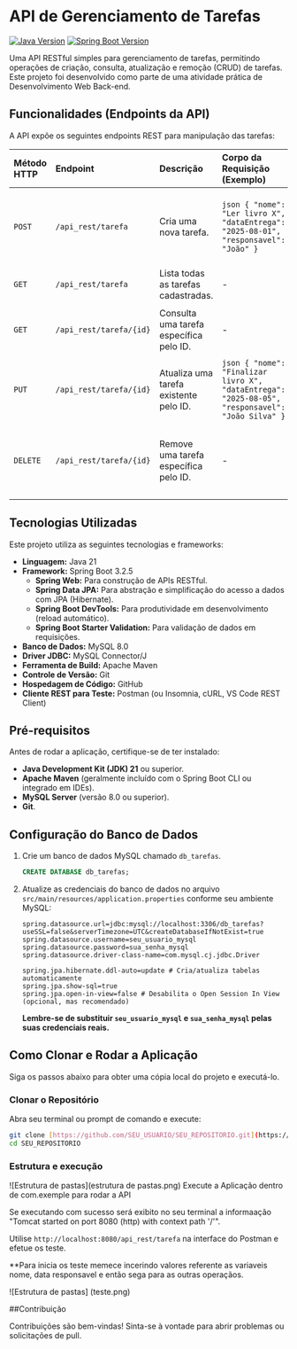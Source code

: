 # API de Gerenciamento de Tarefas

[![Java Version](https://img.shields.io/badge/Java-21-blue.svg)](https://www.java.com/)
[![Spring Boot Version](https://img.shields.io/badge/Spring_Boot-3.2.5-brightgreen.svg)](https://spring.io/projects/spring-boot)

Uma API RESTful simples para gerenciamento de tarefas, permitindo operações de criação, consulta, atualização e remoção (CRUD) de tarefas. Este projeto foi desenvolvido como parte de uma atividade prática de Desenvolvimento Web Back-end.

## Funcionalidades (Endpoints da API)

A API expõe os seguintes endpoints REST para manipulação das tarefas:

| Método HTTP | Endpoint                       | Descrição                                         | Corpo da Requisição (Exemplo)                                    | Resposta (Exemplo)                                      |
| :---------- | :----------------------------- | :------------------------------------------------ | :--------------------------------------------------------------- | :------------------------------------------------------ |
| `POST`      | `/api_rest/tarefa`            | Cria uma nova tarefa.                             | ```json { "nome": "Ler livro X", "dataEntrega": "2025-08-01", "responsavel": "João" } ``` | `201 Created` ou `200 OK` (com a tarefa criada, incluindo ID) |
| `GET`       | `/api_rest/tarefa`            | Lista todas as tarefas cadastradas.               | -                                                                | `200 OK` (lista de tarefas em JSON)                     |
| `GET`       | `/api_rest/tarefa/{id}`       | Consulta uma tarefa específica pelo ID.           | -                                                                | `200 OK` (tarefa encontrada) ou `404 Not Found`         |
| `PUT`       | `/api_rest/tarefa/{id}`       | Atualiza uma tarefa existente pelo ID.            | ```json { "nome": "Finalizar livro X", "dataEntrega": "2025-08-05", "responsavel": "João Silva" } ``` | `200 OK` (tarefa atualizada) ou `404 Not Found`         |
| `DELETE`    | `/api_rest/tarefa/{id}`       | Remove uma tarefa específica pelo ID.             | -                                                                | `200 OK` (com mensagem de sucesso) ou `404 Not Found`   |

## Tecnologias Utilizadas

Este projeto utiliza as seguintes tecnologias e frameworks:

* **Linguagem:** Java 21
* **Framework:** Spring Boot 3.2.5
    * **Spring Web:** Para construção de APIs RESTful.
    * **Spring Data JPA:** Para abstração e simplificação do acesso a dados com JPA (Hibernate).
    * **Spring Boot DevTools:** Para produtividade em desenvolvimento (reload automático).
    * **Spring Boot Starter Validation:** Para validação de dados em requisições.
* **Banco de Dados:** MySQL 8.0
* **Driver JDBC:** MySQL Connector/J
* **Ferramenta de Build:** Apache Maven
* **Controle de Versão:** Git
* **Hospedagem de Código:** GitHub
* **Cliente REST para Teste:** Postman (ou Insomnia, cURL, VS Code REST Client)

## Pré-requisitos

Antes de rodar a aplicação, certifique-se de ter instalado:

* **Java Development Kit (JDK) 21** ou superior.
* **Apache Maven** (geralmente incluído com o Spring Boot CLI ou integrado em IDEs).
* **MySQL Server** (versão 8.0 ou superior).
* **Git**.

## Configuração do Banco de Dados

1.  Crie um banco de dados MySQL chamado `db_tarefas`.
    ```sql
    CREATE DATABASE db_tarefas;
    ```
2.  Atualize as credenciais do banco de dados no arquivo `src/main/resources/application.properties` conforme seu ambiente MySQL:

    ```properties
    spring.datasource.url=jdbc:mysql://localhost:3306/db_tarefas?useSSL=false&serverTimezone=UTC&createDatabaseIfNotExist=true
    spring.datasource.username=seu_usuario_mysql
    spring.datasource.password=sua_senha_mysql
    spring.datasource.driver-class-name=com.mysql.cj.jdbc.Driver

    spring.jpa.hibernate.ddl-auto=update # Cria/atualiza tabelas automaticamente
    spring.jpa.show-sql=true
    spring.jpa.open-in-view=false # Desabilita o Open Session In View (opcional, mas recomendado)
    ```
    **Lembre-se de substituir `seu_usuario_mysql` e `sua_senha_mysql` pelas suas credenciais reais.**

## Como Clonar e Rodar a Aplicação

Siga os passos abaixo para obter uma cópia local do projeto e executá-lo.

### Clonar o Repositório

Abra seu terminal ou prompt de comando e execute:

```bash
git clone [https://github.com/SEU_USUARIO/SEU_REPOSITORIO.git](https://github.com/SEU_USUARIO/SEU_REPOSITORIO.git)
cd SEU_REPOSITORIO
```
### Estrutura e execução

![Estrutura de pastas](estrutura de pastas.png)
Execute a Aplicação dentro de com.exemple para rodar a API 

Se executando com sucesso será exibito no seu terminal a informaação "Tomcat started on port 8080 (http) with context path '/'".


Utilise ```http://localhost:8080/api_rest/tarefa``` na interface do Postman e efetue os teste.

  **Para inicia os teste memece incerindo valores referente as variaveis nome, data  responsavel e então sega para as outras operaçãos.
  
![Estrutura de pastas] (teste.png)

##Contribuição

Contribuições são bem-vindas! Sinta-se à vontade para abrir problemas ou solicitações de pull.

